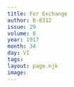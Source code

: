 ```yaml
---
title: For Exchange
author: B-8312
issue: 29
volume: 8
year: 1917
month: 34
day: VI
tags:
layout: page.njk
image:
---
```

